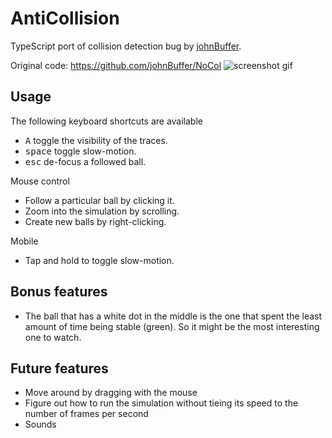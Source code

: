 # AntiCollision

TypeScript port of collision detection bug by [johnBuffer](https://github.com/johnBuffer).

Original code: https://github.com/johnBuffer/NoCol
![screenshot gif](./screenshots/screenshot.gif)

## Usage

The following keyboard shortcuts are available

- <kbd>A</kbd> toggle the visibility of the traces.
- <kbd>space</kbd> toggle slow-motion.
- <kbd>esc</kbd> de-focus a followed ball.

Mouse control

- Follow a particular ball by clicking it.
- Zoom into the simulation by scrolling.
- Create new balls by right-clicking.

Mobile

- Tap and hold to toggle slow-motion.

## Bonus features

- The ball that has a white dot in the middle is the one that spent the least amount of time being stable (green). So it might be the most interesting one to watch.

## Future features

- Move around by dragging with the mouse
- Figure out how to run the simulation without tieing its speed to the number of frames per second
- Sounds
